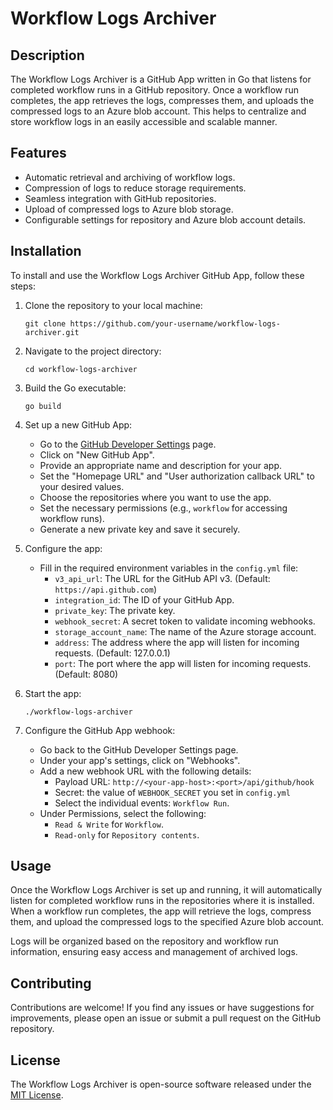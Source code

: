 # Workflow Logs Archiver

## Description
The Workflow Logs Archiver is a GitHub App written in Go that listens for completed workflow runs in a GitHub repository. Once a workflow run completes, the app retrieves the logs, compresses them, and uploads the compressed logs to an Azure blob account. This helps to centralize and store workflow logs in an easily accessible and scalable manner.

## Features
- Automatic retrieval and archiving of workflow logs.
- Compression of logs to reduce storage requirements.
- Seamless integration with GitHub repositories.
- Upload of compressed logs to Azure blob storage.
- Configurable settings for repository and Azure blob account details.

## Installation

To install and use the Workflow Logs Archiver GitHub App, follow these steps:

1. Clone the repository to your local machine:
   ```
   git clone https://github.com/your-username/workflow-logs-archiver.git
   ```

2. Navigate to the project directory:
   ```
   cd workflow-logs-archiver
   ```

3. Build the Go executable:
   ```
   go build
   ```

4. Set up a new GitHub App:
   - Go to the [GitHub Developer Settings](https://github.com/settings/apps) page.
   - Click on "New GitHub App".
   - Provide an appropriate name and description for your app.
   - Set the "Homepage URL" and "User authorization callback URL" to your desired values.
   - Choose the repositories where you want to use the app.
   - Set the necessary permissions (e.g., `workflow` for accessing workflow runs).
   - Generate a new private key and save it securely.

5. Configure the app:
   - Fill in the required environment variables in the `config.yml` file:
     - `v3_api_url`: The URL for the GitHub API v3. (Default: `https://api.github.com`) 
     - `integration_id`: The ID of your GitHub App.
     - `private_key`: The private key.
     - `webhook_secret`: A secret token to validate incoming webhooks.
     - `storage_account_name`: The name of the Azure storage account.
     - `address`: The address where the app will listen for incoming requests. (Default: 127.0.0.1)
     - `port`: The port where the app will listen for incoming requests. (Default: 8080)


6. Start the app:
   ```
   ./workflow-logs-archiver
   ```

7. Configure the GitHub App webhook:
   - Go back to the GitHub Developer Settings page.
   - Under your app's settings, click on "Webhooks".
   - Add a new webhook URL with the following details:
     - Payload URL: `http://<your-app-host>:<port>/api/github/hook`
     - Secret: the value of `WEBHOOK_SECRET` you set in `config.yml`
     - Select the individual events: `Workflow Run`.
   - Under Permissions, select the following:
     - `Read & Write` for `Workflow`.
     - `Read-only` for `Repository contents`.

## Usage

Once the Workflow Logs Archiver is set up and running, it will automatically listen for completed workflow runs in the repositories where it is installed. When a workflow run completes, the app will retrieve the logs, compress them, and upload the compressed logs to the specified Azure blob account.

Logs will be organized based on the repository and workflow run information, ensuring easy access and management of archived logs.

## Contributing

Contributions are welcome! If you find any issues or have suggestions for improvements, please open an issue or submit a pull request on the GitHub repository.

## License

The Workflow Logs Archiver is open-source software released under the [MIT License](LICENSE).